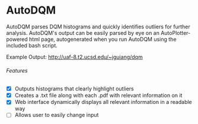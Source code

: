 # AutoDQM
AutoDQM parses DQM histograms and quickly identifies outliers for further analysis. AutoDQM's output can be easily parsed by eye on an AutoPlotter-powered html page, autogenerated when you run AutoDQM using the included bash script.

Example Output: http://uaf-8.t2.ucsd.edu/~jguiang/dqm

###### Features
- [x] Outputs histograms that clearly highlight outliers
- [x] Creates a .txt file along with each .pdf with relevant information on it
- [x] Web interface dynamically displays all relevant information in a readable way
- [ ] Allows user to easily change input
